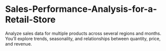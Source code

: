 # Sales-Performance-Analysis-for-a-Retail-Store
Analyze sales data for multiple products across several regions and months. You’ll explore trends, seasonality, and relationships between quantity, price, and revenue.
